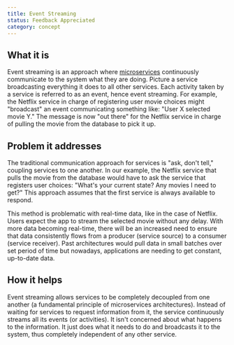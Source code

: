 ```yaml
---
title: Event Streaming
status: Feedback Appreciated
category: concept
---
```


## What it is

Event streaming is an approach where [microservices](/microservices/) continuously communicate to the system what they are doing. 
Picture a service broadcasting everything it does to all other services. 
Each activity taken by a service is referred to as an event, hence event streaming. 
For example, the Netflix service in charge of registering user movie choices might "broadcast" an event communicating something like: "User X selected movie Y."
The message is now "out there" for the Netflix service in charge of pulling the movie from the database to pick it up.

## Problem it addresses

The traditional communication approach for services is "ask, don't tell," coupling services to one another. 
In our example, the Netflix service that pulls the movie from the database would have to ask the service that registers user choices: 
"What's your current state? Any movies I need to get?" 
This approach assumes that the first service is always available to respond.

This method is problematic with real-time data, like in the case of Netflix. 
Users expect the app to stream the selected movie without any delay. 
With more data becoming real-time, there will be an increased need to ensure that data consistently flows from a producer (service source) to a consumer (service receiver).
Past architectures would pull data in small batches over set period of time but nowadays, applications are needing to get constant, up-to-date data.

## How it helps
Event streaming allows services to be completely decoupled from one another (a fundamental principle of microservices architectures). 
Instead of waiting for services to request information from it, the service continuously streams all its events (or activities). 
It isn't concerned about what happens to the information. 
It just does what it needs to do and broadcasts it to the system, thus completely independent of any other service. 
